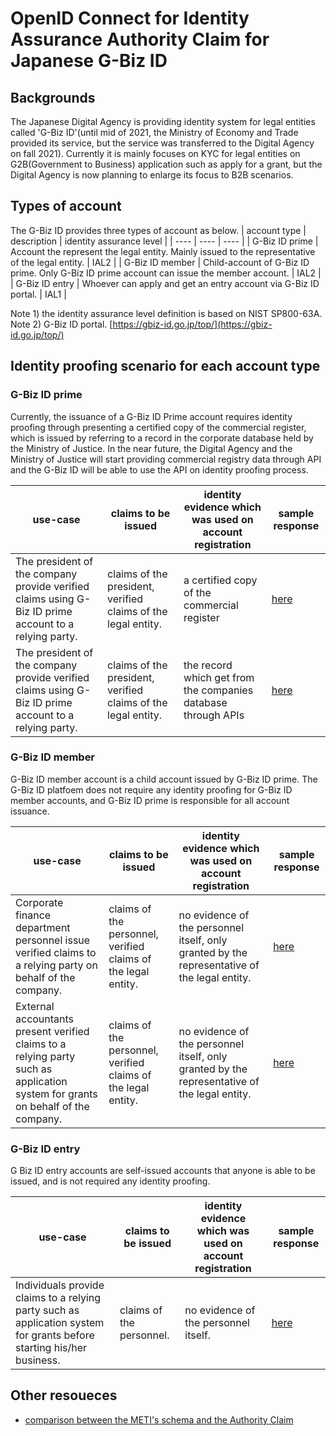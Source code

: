 # OpenID Connect for Identity Assurance Authority Claim for Japanese G-Biz ID

## Backgrounds
The Japanese Digital Agency is providing identity system for legal entities called 'G-Biz ID'(until mid of 2021, the Ministry of Economy and Trade provided its service, but the service was transferred to the Digital Agency on fall 2021). Currently it is mainly focuses on KYC for legal entities on G2B(Government to Business) application such as apply for a grant, but the Digital Agency is now planning to enlarge its focus to B2B scenarios.

## Types of account
The G-Biz ID provides three types of account as below.
| account type | description | identity assurance level |
| ---- | ---- | ---- |
| G-Biz ID prime | Account the represent the legal entity. Mainly issued to the representative of the legal entity. | IAL2 |
| G-Biz ID member | Child-account of G-Biz ID prime. Only G-Biz ID prime account can issue the member account. | IAL2 |
| G-Biz ID entry | Whoever can apply and get an entry account via G-Biz ID portal. | IAL1 |

Note 1) the identity assurance level definition is based on NIST SP800-63A.  
Note 2) G-Biz ID portal. [https://gbiz-id.go.jp/top/](https://gbiz-id.go.jp/top/)

## Identity proofing scenario for each account type
### G-Biz ID prime
Currently, the issuance of a G-Biz ID Prime account requires identity proofing through presenting a certified copy of the commercial register, which is issued by referring to a record in the corporate database held by the Ministry of Justice. In the near future, the Digital Agency and the Ministry of Justice will start providing commercial registry data through API and the G-Biz ID will be able to use the API on identity proofing process.

| use-case | claims to be issued | identity evidence which was used on account registration | sample response |
| ---- | ---- | ---- | ---- |
| The president of the company provide verified claims using G-Biz ID prime account to a relying party. | claims of the president, verified claims of the legal entity. | a certified copy of the commercial register | [here](./authority_claim_meti_prime_api.json) |
| The president of the company provide verified claims using G-Biz ID prime account to a relying party. | claims of the president, verified claims of the legal entity. | the record which get from the companies database through APIs | [here](./authority_claim_meti_prime_api.json) |

### G-Biz ID member
G-Biz ID member account is a child account issued by G-Biz ID prime. The G-Biz ID platfoem does not require any identity proofing for G-Biz ID member accounts, and G-Biz ID prime is responsible for all account issuance.

| use-case | claims to be issued | identity evidence which was used on account registration | sample response |
| ---- | ---- | ---- | ---- |
| Corporate finance department personnel issue verified claims to a relying party on behalf of the company. | claims of the personnel, verified claims of the legal entity. | no evidence of the personnel itself, only granted by the representative of the legal entity. | [here](./authority_claim_meti_member.json)
| External accountants present verified claims to a relying party such as application system for grants on behalf of the company. | claims of the personnel, verified claims of the legal entity. | no evidence of the personnel itself, only granted by the representative of the legal entity. | [here](./authority_claim_meti_delegation.json)

### G-Biz ID entry
G Biz ID entry accounts are self-issued accounts that anyone is able to be issued, and is not required any identity proofing.

| use-case | claims to be issued | identity evidence which was used on account registration | sample response |
| ---- | ---- | ---- | ---- |
| Individuals provide claims to a relying party such as application system for grants before starting his/her business. | claims of the personnel. | no evidence of the personnel itself. | [here](./authority_claim_meti_entry.json)

## Other resoueces
* [comparison between the METI's schema and the Authority Claim](./meti_schema_and_ida.md)
